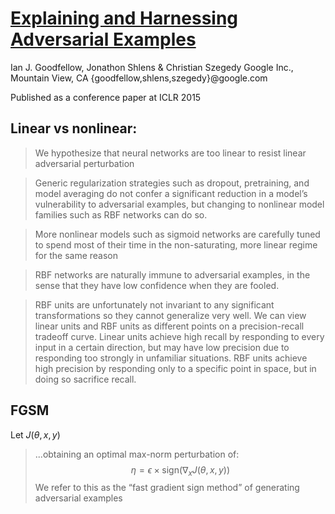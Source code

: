 # [Explaining and Harnessing Adversarial Examples](https://arxiv.org/pdf/1412.6572.pdf)

Ian J. Goodfellow, Jonathon Shlens & Christian Szegedy Google Inc., Mountain View, CA {goodfellow,shlens,szegedy}@google.com

Published as a conference paper at ICLR 2015

## Linear vs nonlinear:

>We hypothesize that neural networks are too linear to resist linear adversarial perturbation

>Generic regularization strategies such as dropout, pretraining, and model averaging do not confer a significant reduction in a model’s vulnerability to adversarial examples, but changing to nonlinear model families such as RBF networks can do so.

>More nonlinear models such as sigmoid networks are carefully tuned to spend most of their time in the non-saturating, more linear regime for the same reason

>RBF networks are naturally immune to adversarial examples, in the sense that they have low confidence when they are fooled.

>RBF units are unfortunately not invariant to any significant transformations so they cannot generalize very well. We can view linear units and RBF units as different points on a precision-recall tradeoff curve. Linear units achieve high recall by responding to every input in a certain direction, but may have low precision due to responding too strongly in unfamiliar situations. RBF units achieve high precision by responding only to a specific point in space, but in doing so sacrifice recall.

## FGSM
Let $J(θ, x, y)$
> ...obtaining an optimal max-norm perturbation of:
> $$\eta = \epsilon \times \text{sign}(\nabla_x J(\theta, x, y))$$
> We refer to this as the “fast gradient sign method” of generating adversarial examples
<!--stackedit_data:
eyJoaXN0b3J5IjpbMjAwNTk5OTc5OCwxNjA4MDUzOTczLC0xND
I4NTIzNDY4XX0=
-->